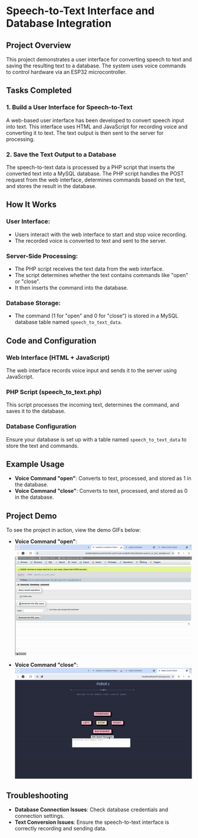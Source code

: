 # Speech-to-Text Interface and Database Integration

## Project Overview

This project demonstrates a user interface for converting speech to text and saving the resulting text to a database. The system uses voice commands to control hardware via an ESP32 microcontroller.

## Tasks Completed

### 1. Build a User Interface for Speech-to-Text

A web-based user interface has been developed to convert speech input into text. This interface uses HTML and JavaScript for recording voice and converting it to text. The text output is then sent to the server for processing.

### 2. Save the Text Output to a Database

The speech-to-text data is processed by a PHP script that inserts the converted text into a MySQL database. The PHP script handles the POST request from the web interface, determines commands based on the text, and stores the result in the database.

## How It Works

### User Interface:

- Users interact with the web interface to start and stop voice recording.
- The recorded voice is converted to text and sent to the server.

### Server-Side Processing:

- The PHP script receives the text data from the web interface.
- The script determines whether the text contains commands like "open" or "close".
- It then inserts the command into the database.

### Database Storage:

- The command (1 for "open" and 0 for "close") is stored in a MySQL database table named `speech_to_text_data`.

## Code and Configuration

### Web Interface (HTML + JavaScript)

The web interface records voice input and sends it to the server using JavaScript.

### PHP Script (speech_to_text.php)

This script processes the incoming text, determines the command, and saves it to the database.

### Database Configuration

Ensure your database is set up with a table named `speech_to_text_data` to store the text and commands.

## Example Usage

- **Voice Command "open"**: Converts to text, processed, and stored as 1 in the database.
- **Voice Command "close"**: Converts to text, processed, and stored as 0 in the database.

## Project Demo

To see the project in action, view the demo GIFs below:

- **Voice Command "open"**:
  ![Voice Command "open" Demo](https://github.com/shathalshehri/Speech_to_Text/blob/main/open.gif)

- **Voice Command "close"**:
  ![Voice Command "close" Demo](https://github.com/shathalshehri/Speech_to_Text/blob/main/close.gif)

## Troubleshooting

- **Database Connection Issues**: Check database credentials and connection settings.
- **Text Conversion Issues**: Ensure the speech-to-text interface is correctly recording and sending data.

